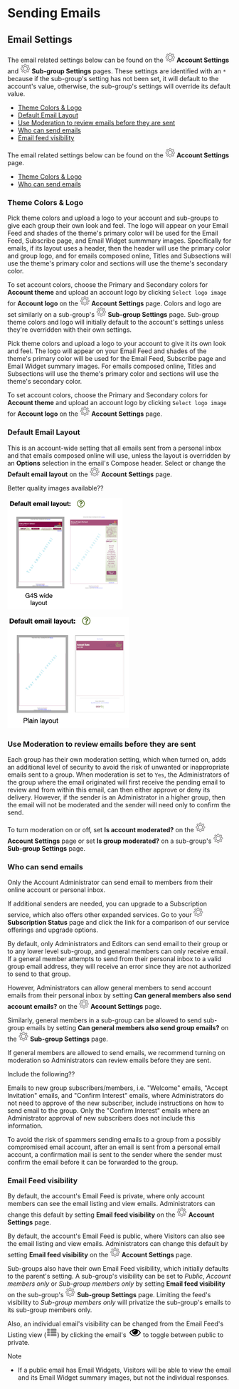 # Sending Emails

<span id="gv-3send-4sendsetting"></span>
## Email Settings

<span class="sub g4s">

The email related settings below can be found on the <img src="/docimages/transparent-gear-icon.png" height="22"> **Account Settings** and <img src="/docimages/transparent-gear-icon.png" height="22"> 
**Sub-group Settings** pages.  These settings are identified with an `*` because if the sub-group's setting has not been set, it will default to the account's value, otherwise, the sub-group's settings will override its default value.
     
* [Theme Colors & Logo](/3-send/4-sendSettings.md?[LINK-QARGS-DOC]#gv-2members-4sendsettings-theme-colors)
* [Default Email Layout](/3-send/4-sendSettings.md?[LINK-QARGS-DOC]#gv-2members-4sendsettings-default-email-layout)
* [Use Moderation to review emails before they are sent](/3-send/4-sendSettings.md?[LINK-QARGS-DOC]#gv-2members-4sendsettings-use-moderation)
* [Who can send emails](/3-send/4-sendSettings.md?[LINK-QARGS-DOC]#gv-2members-4sendsettings-who-can)     
* [Email feed visibility](/3-send/4-sendSettings.md?[LINK-QARGS-DOC]#gv-2members-4sendsettings-email-feed-visibility)

</span> <!-- sub g4s -->

<span class="free">

The email related settings below can be found on the <img src="/docimages/transparent-gear-icon.png" height="22"> **Account Settings** page.

* [Theme Colors & Logo](/3-send/4-sendSettings.md?[LINK-QARGS-DOC]#gv-2members-4sendsettings-theme-colors)
* [Who can send emails](/3-send/4-sendSettings.md?[LINK-QARGS-DOC]#gv-2members-4sendsettings-who-can)     

</span> <!-- free -->

<span id="gv-2members-4sendsettings-theme-colors"></span>
### Theme Colors & Logo
     
<span class="sub g4s">
     
Pick theme colors and upload a logo to your account and sub-groups to give each group their own look and feel.  The logo will appear on your Email Feed and shades of the theme's primary color will be used for the Email Feed, Subscribe page, and Email Widget summmary images.
Specifically for emails, if its layout uses a header, then the header
will use the primary color and group logo, and for emails composed online, Titles and Subsections
will use the theme's primary color and sections will use the theme's secondary color.

To set account colors, choose the Primary and Secondary colors for **Account theme** and upload an account logo by clicking `Select logo image` for **Account logo** on the <img src="/docimages/transparent-gear-icon.png" height="22"> **Account Settings** page.  Colors and logo are set similarly on a sub-group's <img src="/docimages/transparent-gear-icon.png" height="22"> **Sub-group Settings** page.  Sub-group theme colors and logo will initially default to the account's settings unless they're overridden with their own settings.

</span> <!-- sub g4s -->

<span class="free">
     
Pick theme colors and upload a logo to your account to give it its own look and feel.  The logo will appear on your Email Feed and shades of the theme's primary color will be used for the Email Feed, Subscribe page and Email Widget summary images.  For emails composed online, Titles and Subsections will use the theme's primary color and sections will use the theme's secondary color.

To set account colors, choose the Primary and Secondary colors for **Account theme** and upload an account logo by clicking `Select logo image` for **Account logo** on the <img src="/docimages/transparent-gear-icon.png" height="22"> **Account Settings** page. 

</span> <!-- free -->

<span class="sub g4s">

<span id="gv-2members-4sendsettings-default-email-layout"></span>
### Default Email Layout

This is an account-wide setting that all emails sent from a personal inbox and that emails composed online will use,
unless the layout is overridden by an **Options** selection in the email's Compose header.  Select or change the **Default email layout** on the <img src="/docimages/transparent-gear-icon.png" height="22"> **Account Settings** page.  

</span> <!-- sub g4s -->

<span class="todo">

Better quality images available??
     
</span> <!-- todo -->

<span class="g4s">
     
<img src="/docimages/TEMP-G4S-layout-options.png" height="250">

</span> <!-- g4s -->

<span class="sub">
     
<img src="/docimages/layout-options-subscriptions.png" height="250">     
     
</span> <!-- sub -->

<span class="sub g4s">

<span id="gv-2members-4sendsettings-use-moderation"></span>
### Use Moderation to review emails before they are sent

Each group has their own moderation setting, which when turned on, adds an additional level of security to avoid the risk
of unwanted or inappropriate emails sent to a group.  When moderation is set to `Yes`, the Administrators of the group where the email originated will
first receive the pending email to review and  from within this email, can then either approve or deny its delivery.  However, if the sender is an Administrator in a higher group, then the email will not be moderated and the sender will need only to confirm the send.

To turn moderation on or off, set **Is account moderated?** on the <img src="/docimages/transparent-gear-icon.png" height="22"> **Account Settings** page or set **Is group moderated?** on a sub-group's <img src="/docimages/transparent-gear-icon.png" height="22"> **Sub-group Settings**
page.

</span> <!-- sub g4s -->

<span id="gv-2members-4sendsettings-who-can"></span>
### Who can send emails

<span class="free">

Only the Account Administrator can send email to members from their online account or personal inbox.

If additional senders are needed, you can upgrade to a Subscription service, which also offers other expanded services.
Go to your <img src="/docimages/transparent-gear-icon.png" height="22"> **Subscription Status** page and click 
the link for a comparison of our service offerings and upgrade options.

</span> <!-- free -->

<span class="sub g4s">

By default, only Administrators and Editors can send email to their
group or to any lower level sub-group, and general members can only receive email.
If a general member attempts to send from their personal inbox
to a valid group email address, they will receive an error since they
are not authorized to send to that group.

However, Administrators can allow general members to send account emails from their 
personal inbox by setting **Can general members also send account emails?** 
on the <img src="/docimages/transparent-gear-icon.png" height="22"> **Account Settings** page.  

Similarly, general members in a sub-group can be allowed to send sub-group emails by setting 
**Can general members also send group emails?** on the <img src="/docimages/transparent-gear-icon.png" height="22"> **Sub-group Settings** page.

If general members are allowed to send emails, we recommend turning on moderation so Administrators can review emails before they are sent.

</span> <!-- sub g4s -->

<span class="todo">

Include the following??
     
Emails to new group subscribers/members, i.e. "Welcome" emails, "Accept
Invitation" emails, and "Confirm Interest" emails, where Administrators
do not need to approve of the new subscriber, include instructions on
how to send email to the group.
Only the "Confirm Interest" emails where an Administrator approval of
new subscribers does not include this information.  
     
To avoid the risk of spammers sending emails to a group from a possibly
compromised email account, after an email is sent from a personal
email account, a confirmation mail is sent to the sender where the sender must
confirm the email before it can be forwarded to the group.

</span>

<span class="sub g4s">
     
<span id="gv-2members-4sendsettings-email-feed-visibility"></span>
### Email Feed visibility

</span> <!-- sub g4s -->

<span class="g4s">
     
By default, the account's Email Feed is private, where only account members can see the email listing and view emails.  Administrators can change this default by setting **Email feed visibility** on the <img src="/docimages/transparent-gear-icon.png" height="22"> **Account Settings** page.    

</span> <!-- g4s -->

<span class="sub ">

By default, the account's Email Feed is public, where Visitors can also see the email listing and view emails.  Administrators can change this default by setting **Email feed visibility** on the <img src="/docimages/transparent-gear-icon.png" height="22"> **Account Settings** page.   

</span> <!-- sub -->

<span class="sub g4s">

Sub-groups also have their own Email Feed visibility, which initially defaults to the parent's setting.  A sub-group's visibility can be set to *Public*, 
*Account members only* or *Sub-group members only* by setting **Email feed visibility** on the sub-group's <img src="/docimages/transparent-gear-icon.png" height="22"> **Sub-group 
Settings** page.  Limiting the feed's visibility to *Sub-group members only* will privatize the sub-group's emails to its sub-group members only.

Also, an individual email's visibility can be changed from the Email Feed's Listing view (<img src="/docimages/listing-view-icon.png" height="22">) by clicking the email's <img src="/docimages/public-private-eye-icon.png" height="22"> to toggle between public to private.

Note

* If a public email has Email Widgets, Visitors will be able to view the email and its Email Widget summary images, but not the individual responses.

</span> <!-- sub g4s -->
